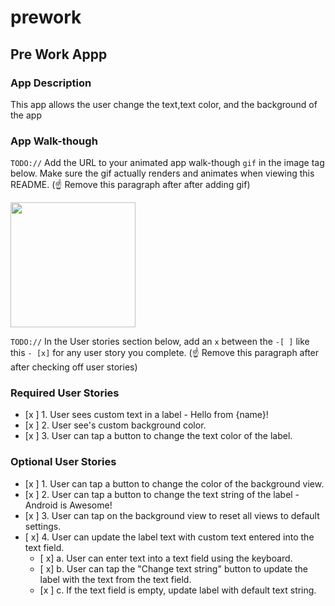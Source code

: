 # prework
## Pre Work Appp

### App Description
This app allows the user change the text,text color, and the background of the app

### App Walk-though
`TODO://` Add the URL to your animated app walk-though `gif` in the image tag below. Make sure the gif actually renders and animates when viewing this README. (☝️ Remove this paragraph after after adding gif)

<img src="https://drive.google.com/file/d/0B_OEZlWN5vbPZUt3VWlFWG1TZmVsOUtTZ1VDZ0pHNW9RbWRr/view?usp=sharing" width=200><br>

`TODO://` In the User stories section below, add an `x` between the `-[ ]` like this `- [x]` for any user story you complete. (☝️ Remove this paragraph after after checking off user stories)

### Required User Stories
- [x ] 1. User sees custom text in a label - Hello from {name}!
- [x ] 2. User see's custom background color.
- [x ] 3. User can tap a button to change the text color of the label.

### Optional User Stories
- [x ] 1. User can tap a button to change the color of the background view.  
- [x ] 2. User can tap a button to change the text string of the label - Android is Awesome!  
- [x ] 3. User can tap on the background view to reset all views to default settings.  
- [ x] 4. User can update the label text with custom text entered into the text field.  
   - [ x] a. User can enter text into a text field using the keyboard.  
   - [ x] b. User can tap the "Change text string" button to update the label with the text from the text field.  
   - [x ] c. If the text field is empty, update label with default text string.  
